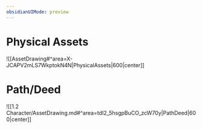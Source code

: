 ```yaml
---
obsidianUIMode: preview
---
```

# Physical Assets

![[AssetDrawing#^area=X-JCAPV2mLS7WkptokN4N|PhysicalAssets|600|center]]


# Path/Deed

![[1.2 Character/AssetDrawing.md#^area=tdI2_5hsgpBuCO_zcW70y|PathDeed|600|center]]
